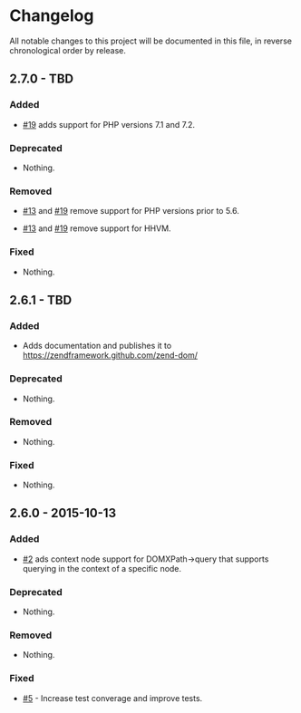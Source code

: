 # Changelog

All notable changes to this project will be documented in this file, in reverse chronological order by release.

## 2.7.0 - TBD

### Added

- [#19](https://github.com/zendframework/zend-dom/pull/4) adds support for PHP
  versions 7.1 and 7.2.

### Deprecated

- Nothing.

### Removed

- [#13](https://github.com/zendframework/zend-dom/pull/4) and
  [#19](https://github.com/zendframework/zend-dom/pull/4) remove support for PHP
  versions prior to 5.6.

- [#13](https://github.com/zendframework/zend-dom/pull/4) and
  [#19](https://github.com/zendframework/zend-dom/pull/4) remove support for HHVM.

### Fixed

- Nothing.

## 2.6.1 - TBD

### Added

- Adds documentation and publishes it to https://zendframework.github.com/zend-dom/

### Deprecated

- Nothing.

### Removed

- Nothing.

### Fixed

- Nothing.

## 2.6.0 - 2015-10-13

### Added

- [#2](https://github.com/zendframework/zend-dom/pull/4) ads context node
  support for DOMXPath->query that supports querying in the context of a
  specific node.

### Deprecated

- Nothing.

### Removed

- Nothing.

### Fixed

- [#5](https://github.com/zendframework/zend-dom/pull/5) - Increase test converage and improve tests.
